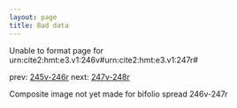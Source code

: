 ```yaml
---
layout: page
title: Bad data
---
```


Unable to format page for urn:cite2:hmt:e3.v1:246v#urn:cite2:hmt:e3.v1:247r#

prev: [245v-246r](../245v-246r/) next: [247v-248r](../247v-248r/)

Composite image not yet made for bifolio spread 246v-247r

